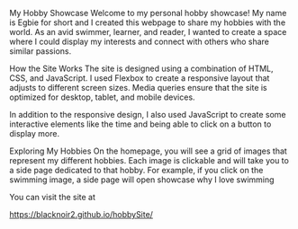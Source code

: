 My Hobby Showcase
Welcome to my personal hobby showcase! My name is Egbie for short and I created this webpage to share my hobbies with the world. As an avid swimmer, learner, and reader, I wanted to create a space where I could display my interests and connect with others who share similar passions.

How the Site Works
The site is designed using a combination of HTML, CSS, and JavaScript. I used Flexbox to create a responsive layout that adjusts to different screen sizes. Media queries ensure that the site is optimized for desktop, tablet, and mobile devices.

In addition to the responsive design, I also used JavaScript to create some interactive elements like the time and being able to click on a button to display more. 

Exploring My Hobbies
On the homepage, you will see a grid of images that represent my different hobbies. Each image is clickable and will take you to a side page dedicated to that hobby. For example, if you click on the swimming image, a side page will open showcase why I love swimming



You can visit the site at


https://blacknoir2.github.io/hobbySite/
